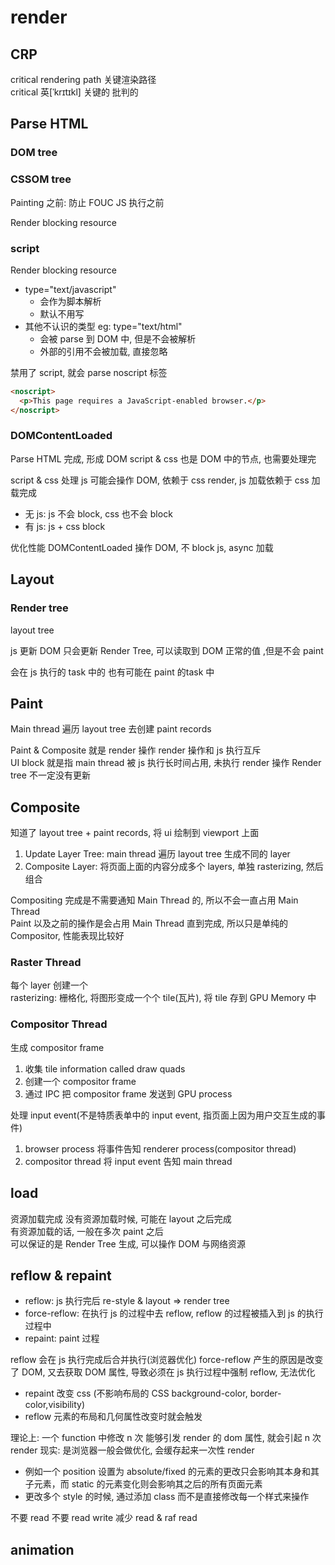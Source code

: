 # render

## CRP

critical rendering path 关键渲染路径   
critical	英[ˈkrɪtɪkl] 关键的 批判的

## Parse HTML

### DOM tree

### CSSOM tree

Painting 之前: 防止 FOUC
JS 执行之前

Render blocking resource

### script

Render blocking resource

- type="text/javascript" 
  - 会作为脚本解析
  - 默认不用写
- 其他不认识的类型 eg: type="text/html"
  - 会被 parse 到 DOM 中, 但是不会被解析
  - 外部的引用不会被加载, 直接忽略

禁用了 script, 就会 parse noscript 标签
```html
<noscript>
  <p>This page requires a JavaScript-enabled browser.</p>
</noscript>
```





### DOMContentLoaded

Parse HTML 完成, 形成 DOM
script & css 也是 DOM 中的节点, 也需要处理完

script & css 处理
js 可能会操作 DOM, 依赖于 css render, js 加载依赖于 css 加载完成 

- 无 js: js 不会 block, css 也不会 block
- 有 js: js + css block

优化性能 DOMContentLoaded 操作 DOM, 不 block js, async 加载

## Layout

### Render tree

layout tree

js 更新 DOM 只会更新 Render Tree, 可以读取到 DOM 正常的值 ,但是不会 paint

会在 js 执行的 task 中的
也有可能在 paint 的task 中

## Paint 

Main thread 遍历 layout tree 去创建 paint records

Paint & Composite 就是 render 操作
render 操作和 js 执行互斥  
UI block 就是指 main thread 被 js 执行长时间占用, 未执行 render 操作 Render tree 不一定没有更新

## Composite

知道了 layout tree + paint records, 将 ui 绘制到 viewport 上面

1. Update Layer Tree: main thread 遍历 layout tree 生成不同的 layer
2. Composite Layer: 将页面上面的内容分成多个 layers, 单独 rasterizing, 然后组合

Compositing 完成是不需要通知 Main Thread 的, 所以不会一直占用 Main Thread  
Paint 以及之前的操作是会占用 Main Thread 直到完成, 所以只是单纯的 Compositor, 性能表现比较好

### Raster Thread

每个 layer 创建一个  
rasterizing: 栅格化, 将图形变成一个个 tile(瓦片), 将 tile 存到 GPU Memory 中

### Compositor Thread  

生成 compositor frame

1. 收集 tile information called draw quads
2. 创建一个 compositor frame
3. 通过 IPC 把 compositor frame 发送到 GPU process

处理 input event(不是特质表单中的 input event, 指页面上因为用户交互生成的事件)

1. browser process 将事件告知 renderer process(compositor thread)
2. compositor thread 将 input event 告知 main thread

## load

资源加载完成
没有资源加载时候, 可能在 layout 之后完成   
有资源加载的话, 一般在多次 paint 之后  
可以保证的是 Render Tree 生成, 可以操作 DOM 与网络资源  

## reflow & repaint

- reflow: js 执行完后 re-style & layout => render tree
- force-reflow: 在执行 js 的过程中去 reflow, reflow 的过程被插入到 js 的执行过程中
- repaint: paint 过程

reflow 会在 js 执行完成后合并执行(浏览器优化)
force-reflow 产生的原因是改变了 DOM, 又去获取 DOM 属性, 导致必须在 js 执行过程中强制 reflow, 无法优化

- repaint 改变 css (不影响布局的 CSS background-color, border-color,visibility)
- reflow 元素的布局和几何属性改变时就会触发


理论上: 一个 function 中修改 n 次 能够引发 render 的 dom 属性, 就会引起 n 次 render
现实: 是浏览器一般会做优化, 会缓存起来一次性 render


- 例如一个 position 设置为 absolute/fixed 的元素的更改只会影响其本身和其子元素，而 static 的元素变化则会影响其之后的所有页面元素
- 更改多个 style 的时候, 通过添加 class 而不是直接修改每一个样式来操作


不要 read
不要 read write
减少 read & raf read

## animation


